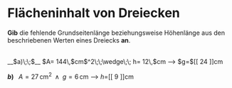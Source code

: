 <!--
version:  0.0.1

language: de


@style
input {
    text-align: center;
}

.flex-container {
    display: flex;
    flex-wrap: wrap;
    align-items: stretch;
    gap: 20px;
}

.flex-child {
    flex: 1;
    min-width: 350px;
    margin-right: 20px;
}

@media (max-width: 400px) {
    .flex-child {
        flex: 100%;
        margin-right: 0;
    }
}
@end

formula: \carry   \textcolor{red}{\scriptsize #1}
formula: \digit   \rlap{\carry{#1}}\phantom{#2}#2
formula: \permil  \text{‰}

import: https://raw.githubusercontent.com/LiaTemplates/Tikz-Jax/main/README.md

script: https://cdn.jsdelivr.net/gh/LiaTemplates/Tikz-Jax@main/dist/index.js


tags: Dreiecke, Länge, Fläche, leicht, niedrig, Angeben

comment: Berechne die unbekannte Seitenlänge aus dem Flächeninhalt einer dreieckigen Fläche.

author: Martin Lommatzsch

-->




# Flächeninhalt von Dreiecken


**Gib** die fehlende Grundseitenlänge beziehungsweise Höhenlänge aus den beschriebenen Werten eines Dreiecks **an**.

<br>


<section class="flex-container">

<div class="flex-child">
__$a)\;\;$__ $A= 144\,$cm$^2\;\;\wedge\;\; h= 12\,$cm
--> $g=$[[  24  ]]cm

<br>
</div>

<div class="flex-child">

__$b)\;\;$__ $A= 27\,$cm$^2\;\;\wedge\;\; g= 6\,$cm
--> $h=$[[  9   ]]cm



</div>

</section>





<br>
<br>
<br>
<br>
<br>